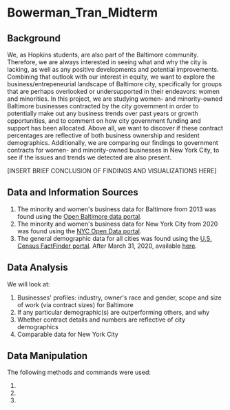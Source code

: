# Bowerman_Tran_Midterm


## Background

We, as Hopkins students, are also part of the Baltimore community. Therefore, we are always interested in seeing what and why the city is lacking, as well as any positive developments and potential improvements. Combining that outlook with our interest in equity, we want to explore the business/entrepeneurial landscape of Baltimore city, specifically for groups that are perhaps overlooked or undersupported in their endeavors: women and minorities. In this project, we are studying women- and minority-owned Baltimore businesses contracted by the city government in order to potentially make out any business trends over past years or growth opportunities, and to comment on how city government funding and support has been allocated. Above all, we want to discover if these contract percentages are reflective of both business ownership and resident demographics. Additionally, we are comparing our findings to government contracts for women- and minority-owned businesses in New York City, to see if the issues and trends we detected are also present.

[INSERT BRIEF CONCLUSION OF FINDINGS AND VISUALIZATIONS HERE]


## Data and Information Sources

1) The minority and women's business data for Baltimore from 2013 was found using the [Open Baltimore data portal](https://data.baltimorecity.gov/ "Open Baltimore").
2) The minority and women's business data for New York City from 2020 was found using the [NYC Open Data portal](https://opendata.cityofnewyork.us/ "NYC Open Data").
3) The general demographic data for all cities was found using the [U.S. Census FactFinder portal](https://factfinder.census.gov/faces/nav/jsf/pages/index.xhtml/ "American FactFinder"). After March 31, 2020, available [here](https://data.census.gov/cedsci/ "Census Data").

## Data Analysis

We will look at:

1) Businesses' profiles: industry, owner's race and gender, scope and size of work (via contract sizes) for Baltimore
2) If any particular demographic(s) are outperforming others, and why
3) Whether contract details and numbers are reflective of city demographics
4) Comparable data for New York City

## Data Manipulation

The following methods and commands were used:

1) 
2)
3)


